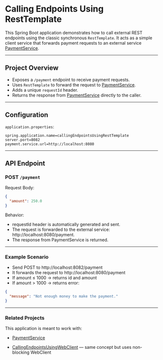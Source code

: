 # Calling Endpoints Using RestTemplate

This Spring Boot application demonstrates how to call external REST endpoints using the classic synchronous `RestTemplate`. It acts as a simple client service that forwards payment requests to an external service [PaymentService](https://github.com/Mo-yehia/spring-boot-learning/tree/main/REST-services/implementation/PaymentService).

---

## Project Overview

- Exposes a `/payment` endpoint to receive payment requests.
- Uses `RestTemplate` to forward the request to [PaymentService](https://github.com/Mo-yehia/spring-boot-learning/tree/main/REST-services/implementation/PaymentService).
- Adds a unique `requestId` header.
- Returns the response from [PaymentService](https://github.com/Mo-yehia/spring-boot-learning/tree/main/REST-services/implementation/PaymentService) directly to the caller.

---

## Configuration

`application.properties`:

```properties
spring.application.name=callingEndpointsUsingRestTemplate
server.port=8082
payment.service.url=http://localhost:8080
```
---
## API Endpoint
### POST `/payment`
Request Body:
```json
{
  "amount": 250.0
}
```

Behavior:

- requestId header is automatically generated and sent.
- The request is forwarded to the external service: http://localhost:8080/payment.
- The response from PaymentService is returned.

---
### Example Scenario
- Send POST to http://localhost:8082/payment
- It forwards the request to http://localhost:8080/payment
- If amount ≤ 1000 → returns id and amount
- If amount > 1000 → returns error:
```json
{
  "message": "Not enough money to make the payment."
}
```
---
### Related Projects
This application is meant to work with:

- [PaymentService](https://github.com/Mo-yehia/spring-boot-learning/tree/main/REST-services/implementation/PaymentService)

- [CallingEndpointsUsingWebClient](https://github.com/Mo-yehia/spring-boot-learning/tree/main/REST-services/Consuming%20REST%20endpoints/callingEndpointsUsingWebClient) — same concept but uses non-blocking WebClient

